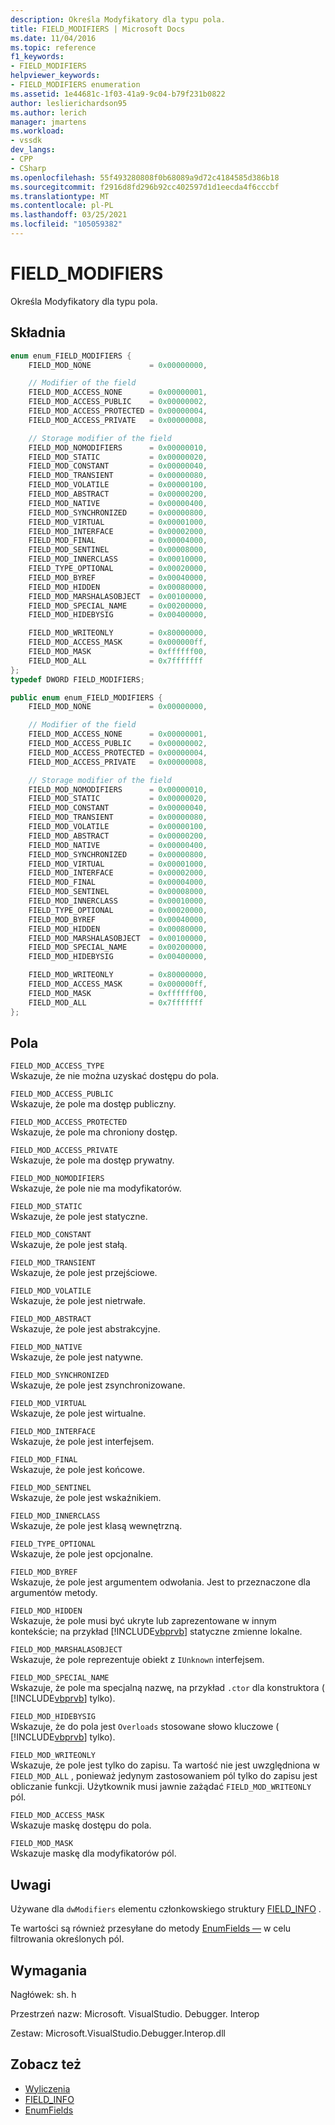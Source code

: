 ```yaml
---
description: Określa Modyfikatory dla typu pola.
title: FIELD_MODIFIERS | Microsoft Docs
ms.date: 11/04/2016
ms.topic: reference
f1_keywords:
- FIELD_MODIFIERS
helpviewer_keywords:
- FIELD_MODIFIERS enumeration
ms.assetid: 1e44681c-1f03-41a9-9c04-b79f231b0822
author: leslierichardson95
ms.author: lerich
manager: jmartens
ms.workload:
- vssdk
dev_langs:
- CPP
- CSharp
ms.openlocfilehash: 55f493280808f0b68089a9d72c4184585d386b18
ms.sourcegitcommit: f2916d8fd296b92cc402597d1d1eecda4f6cccbf
ms.translationtype: MT
ms.contentlocale: pl-PL
ms.lasthandoff: 03/25/2021
ms.locfileid: "105059382"
---
```

# <a name="field_modifiers"></a>FIELD_MODIFIERS
Określa Modyfikatory dla typu pola.

## <a name="syntax"></a>Składnia

```cpp
enum enum_FIELD_MODIFIERS {
    FIELD_MOD_NONE             = 0x00000000,

    // Modifier of the field
    FIELD_MOD_ACCESS_NONE      = 0x00000001,
    FIELD_MOD_ACCESS_PUBLIC    = 0x00000002,
    FIELD_MOD_ACCESS_PROTECTED = 0x00000004,
    FIELD_MOD_ACCESS_PRIVATE   = 0x00000008,

    // Storage modifier of the field
    FIELD_MOD_NOMODIFIERS      = 0x00000010,
    FIELD_MOD_STATIC           = 0x00000020,
    FIELD_MOD_CONSTANT         = 0x00000040,
    FIELD_MOD_TRANSIENT        = 0x00000080,
    FIELD_MOD_VOLATILE         = 0x00000100,
    FIELD_MOD_ABSTRACT         = 0x00000200,
    FIELD_MOD_NATIVE           = 0x00000400,
    FIELD_MOD_SYNCHRONIZED     = 0x00000800,
    FIELD_MOD_VIRTUAL          = 0x00001000,
    FIELD_MOD_INTERFACE        = 0x00002000,
    FIELD_MOD_FINAL            = 0x00004000,
    FIELD_MOD_SENTINEL         = 0x00008000,
    FIELD_MOD_INNERCLASS       = 0x00010000,
    FIELD_TYPE_OPTIONAL        = 0x00020000,
    FIELD_MOD_BYREF            = 0x00040000,
    FIELD_MOD_HIDDEN           = 0x00080000,
    FIELD_MOD_MARSHALASOBJECT  = 0x00100000,
    FIELD_MOD_SPECIAL_NAME     = 0x00200000,
    FIELD_MOD_HIDEBYSIG        = 0x00400000,

    FIELD_MOD_WRITEONLY        = 0x80000000,
    FIELD_MOD_ACCESS_MASK      = 0x000000ff,
    FIELD_MOD_MASK             = 0xffffff00,
    FIELD_MOD_ALL              = 0x7fffffff
};
typedef DWORD FIELD_MODIFIERS;
```

```csharp
public enum enum_FIELD_MODIFIERS {
    FIELD_MOD_NONE             = 0x00000000,

    // Modifier of the field
    FIELD_MOD_ACCESS_NONE      = 0x00000001,
    FIELD_MOD_ACCESS_PUBLIC    = 0x00000002,
    FIELD_MOD_ACCESS_PROTECTED = 0x00000004,
    FIELD_MOD_ACCESS_PRIVATE   = 0x00000008,

    // Storage modifier of the field
    FIELD_MOD_NOMODIFIERS      = 0x00000010,
    FIELD_MOD_STATIC           = 0x00000020,
    FIELD_MOD_CONSTANT         = 0x00000040,
    FIELD_MOD_TRANSIENT        = 0x00000080,
    FIELD_MOD_VOLATILE         = 0x00000100,
    FIELD_MOD_ABSTRACT         = 0x00000200,
    FIELD_MOD_NATIVE           = 0x00000400,
    FIELD_MOD_SYNCHRONIZED     = 0x00000800,
    FIELD_MOD_VIRTUAL          = 0x00001000,
    FIELD_MOD_INTERFACE        = 0x00002000,
    FIELD_MOD_FINAL            = 0x00004000,
    FIELD_MOD_SENTINEL         = 0x00008000,
    FIELD_MOD_INNERCLASS       = 0x00010000,
    FIELD_TYPE_OPTIONAL        = 0x00020000,
    FIELD_MOD_BYREF            = 0x00040000,
    FIELD_MOD_HIDDEN           = 0x00080000,
    FIELD_MOD_MARSHALASOBJECT  = 0x00100000,
    FIELD_MOD_SPECIAL_NAME     = 0x00200000,
    FIELD_MOD_HIDEBYSIG        = 0x00400000,

    FIELD_MOD_WRITEONLY        = 0x80000000,
    FIELD_MOD_ACCESS_MASK      = 0x000000ff,
    FIELD_MOD_MASK             = 0xffffff00,
    FIELD_MOD_ALL              = 0x7fffffff
};
```

## <a name="fields"></a>Pola
`FIELD_MOD_ACCESS_TYPE`\
Wskazuje, że nie można uzyskać dostępu do pola.

`FIELD_MOD_ACCESS_PUBLIC`\
Wskazuje, że pole ma dostęp publiczny.

`FIELD_MOD_ACCESS_PROTECTED`\
Wskazuje, że pole ma chroniony dostęp.

`FIELD_MOD_ACCESS_PRIVATE`\
Wskazuje, że pole ma dostęp prywatny.

`FIELD_MOD_NOMODIFIERS`\
Wskazuje, że pole nie ma modyfikatorów.

`FIELD_MOD_STATIC`\
Wskazuje, że pole jest statyczne.

`FIELD_MOD_CONSTANT`\
Wskazuje, że pole jest stałą.

`FIELD_MOD_TRANSIENT`\
Wskazuje, że pole jest przejściowe.

`FIELD_MOD_VOLATILE`\
Wskazuje, że pole jest nietrwałe.

`FIELD_MOD_ABSTRACT`\
Wskazuje, że pole jest abstrakcyjne.

`FIELD_MOD_NATIVE`\
Wskazuje, że pole jest natywne.

`FIELD_MOD_SYNCHRONIZED`\
Wskazuje, że pole jest zsynchronizowane.

`FIELD_MOD_VIRTUAL`\
Wskazuje, że pole jest wirtualne.

`FIELD_MOD_INTERFACE`\
Wskazuje, że pole jest interfejsem.

`FIELD_MOD_FINAL`\
Wskazuje, że pole jest końcowe.

`FIELD_MOD_SENTINEL`\
Wskazuje, że pole jest wskaźnikiem.

`FIELD_MOD_INNERCLASS`\
Wskazuje, że pole jest klasą wewnętrzną.

`FIELD_TYPE_OPTIONAL`\
Wskazuje, że pole jest opcjonalne.

`FIELD_MOD_BYREF`\
Wskazuje, że pole jest argumentem odwołania. Jest to przeznaczone dla argumentów metody.

`FIELD_MOD_HIDDEN`\
Wskazuje, że pole musi być ukryte lub zaprezentowane w innym kontekście; na przykład [!INCLUDE[vbprvb](../../../code-quality/includes/vbprvb_md.md)] statyczne zmienne lokalne.

`FIELD_MOD_MARSHALASOBJECT`\
Wskazuje, że pole reprezentuje obiekt z `IUnknown` interfejsem.

`FIELD_MOD_SPECIAL_NAME`\
Wskazuje, że pole ma specjalną nazwę, na przykład `.ctor` dla konstruktora ( [!INCLUDE[vbprvb](../../../code-quality/includes/vbprvb_md.md)] tylko).

`FIELD_MOD_HIDEBYSIG`\
Wskazuje, że do pola jest `Overloads` stosowane słowo kluczowe ( [!INCLUDE[vbprvb](../../../code-quality/includes/vbprvb_md.md)] tylko).

`FIELD_MOD_WRITEONLY`\
Wskazuje, że pole jest tylko do zapisu. Ta wartość nie jest uwzględniona w `FIELD_MOD_ALL` , ponieważ jedynym zastosowaniem pól tylko do zapisu jest obliczanie funkcji. Użytkownik musi jawnie zażądać `FIELD_MOD_WRITEONLY` pól.

`FIELD_MOD_ACCESS_MASK`\
Wskazuje maskę dostępu do pola.

`FIELD_MOD_MASK`\
Wskazuje maskę dla modyfikatorów pól.

## <a name="remarks"></a>Uwagi
Używane dla `dwModifiers` elementu członkowskiego struktury [FIELD_INFO](../../../extensibility/debugger/reference/field-info.md) .

Te wartości są również przesyłane do metody [EnumFields —](../../../extensibility/debugger/reference/idebugcontainerfield-enumfields.md) w celu filtrowania określonych pól.

## <a name="requirements"></a>Wymagania
Nagłówek: sh. h

Przestrzeń nazw: Microsoft. VisualStudio. Debugger. Interop

Zestaw: Microsoft.VisualStudio.Debugger.Interop.dll

## <a name="see-also"></a>Zobacz też
- [Wyliczenia](../../../extensibility/debugger/reference/enumerations-visual-studio-debugging.md)
- [FIELD_INFO](../../../extensibility/debugger/reference/field-info.md)
- [EnumFields](../../../extensibility/debugger/reference/idebugcontainerfield-enumfields.md)
